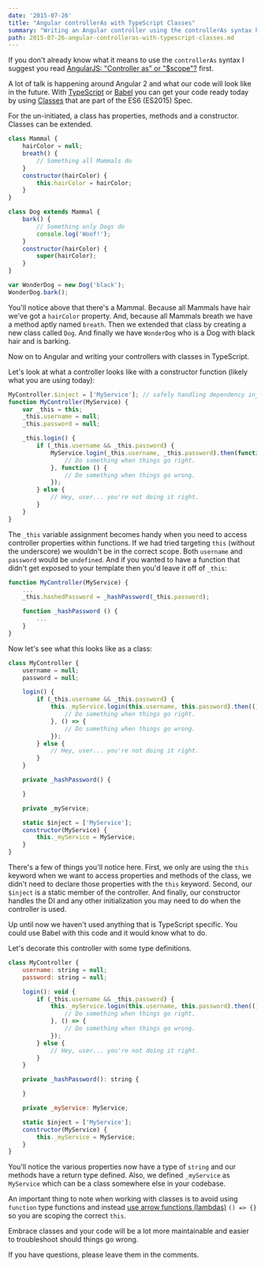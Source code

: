 ```yaml
---
date: '2015-07-26'
title: "Angular controllerAs with TypeScript Classes"
summary: "Writing an Angular controller using the controllerAs syntax has helped improve our code and nearly eliminate the need to inject $scope. This post will go over writing your controllers as classes in TypeScript to take that concept to the next level."
path: 2015-07-26-angular-controlleras-with-typescript-classes.md
---
```


If you don't already know what it means to use the `controllerAs` syntax I suggest you read [AngularJS: "Controller as" or "$scope"?](http://codetunnel.io/angularjs-controller-as-or-scope/) first.

A lot of talk is happening around Angular 2 and what our code will look like in the future. With [TypeScript](http://www.typescriptlang.org/) or [Babel](https://babeljs.io/) you can get your code ready today by using [Classes](https://developer.mozilla.org/en-US/docs/Web/JavaScript/Reference/Classes) that are part of the ES6 (ES2015) Spec.

For the un-initiated, a class has properties, methods and a constructor. Classes can be extended.

```js
class Mammal {
	hairColor = null;
	breath() {
		// Something all Mammals do
	}
	constructor(hairColor) {
		this.hairColor = hairColor;
	}
}

class Dog extends Mammal {
	bark() {
		// Something only Dogs do
		console.log('Woof!');
	}
	constructor(hairColor) {
		super(hairColor);
	}
}

var WonderDog = new Dog('black');
WonderDog.bark();
```

You'll notice above that there's a Mammal. Because all Mammals have hair we've got a `hairColor` property. And, because all Mammals breath we have a method aptly named `breath`. Then we extended that class by creating a new class called `Dog`. And finally we have `WonderDog` who is a Dog with black hair and is barking.

Now on to Angular and writing your controllers with classes in TypeScript.

Let's look at what a controller looks like with a constructor function (likely what you are using today):

```js
MyController.$inject = ['MyService']; // safely handling dependency injection to avoid minification issues
function MyController(MyService) {
	var _this = this;
	_this.username = null;
	_this.password = null;

	_this.login() {
		if (_this.username && _this.password) {
			MyService.login(_this.username, _this.password).then(function () {
				// Do something when things go right.
			}, function () {
				// Do something when things go wrong.
			});
		} else {
			// Hey, user... you're not doing it right.
		}
	}
}
```

The `_this` variable assignment becomes handy when you need to access controller properties within functions. If we had tried targeting `this` (without the underscore) we wouldn't be in the correct scope. Both `username` and `password` would be `undefined`. And if you wanted to have a function that didn't get exposed to your template then you'd leave it off of `_this`:

```js
function MyController(MyService) {
	...
	_this.hashedPassword = _hashPassword(_this.password);

	function _hashPassword () {
		...
	}
}
```

Now let's see what this looks like as a class:

```js
class MyController {
	username = null;
	password = null;

	login() {
		if (_this.username && _this.password) {
			this._myService.login(this.username, this.password).then(() => {
				// Do something when things go right.
			}, () => {
				// Do something when things go wrong.
			});
		} else {
			// Hey, user... you're not doing it right.
		}
	}

	private _hashPassword() {

	}

	private _myService;

	static $inject = ['MyService'];
	constructor(MyService) {
		this._myService = MyService;
	}
}
```

There's a few of things you'll notice here. First, we only are using the `this` keyword when we want to access properties and methods of the class, we didn't need to declare those properties with the `this` keyword. Second, our `$inject` is a static member of the controller. And finally, our constructor handles the DI and any other initialization you may need to do when the controller is used.

Up until now we haven't used anything that is TypeScript specific. You could use Babel with this code and it would know what to do.

Let's decorate this controller with some type definitions.

```js
class MyController {
	username: string = null;
	password: string = null;

	login(): void {
		if (_this.username && _this.password) {
			this._myService.login(this.username, this.password).then(() => {
				// Do something when things go right.
			}, () => {
				// Do something when things go wrong.
			});
		} else {
			// Hey, user... you're not doing it right.
		}
	}

	private _hashPassword(): string {

	}

	private _myService: MyService;

	static $inject = ['MyService'];
	constructor(MyService) {
		this._myService = MyService;
	}
}
```

You'll notice the various properties now have a type of `string` and our methods have a return type defined. Also, we defined `_myService` as `MyService` which can be a class somewhere else in your codebase.

An important thing to note when working with classes is to avoid using `function` type functions and instead [use arrow functions (lambdas)](https://developer.mozilla.org/en-US/docs/Web/JavaScript/Reference/Functions/Arrow_functions) `() => {}` so you are scoping the correct `this`.

Embrace classes and your code will be a lot more maintainable and easier to troubleshoot should things go wrong.

If you have questions, please leave them in the comments.